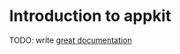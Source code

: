 # Introduction to appkit

TODO: write [great documentation](http://jacobian.org/writing/what-to-write/)
